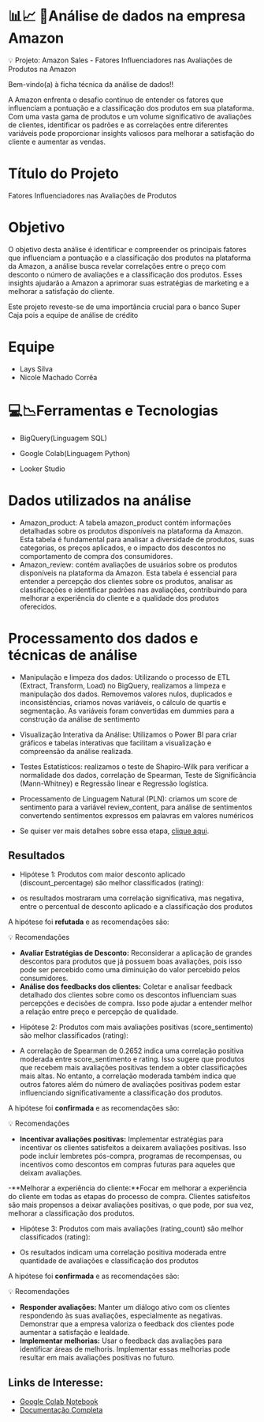 # 📊📈 🛒Análise de dados na empresa Amazon

💡 Projeto: Amazon Sales -  Fatores Influenciadores nas Avaliações de Produtos na Amazon

Bem-vindo(a) à ficha técnica da análise de dados!!

A Amazon enfrenta o desafio contínuo de entender os fatores que influenciam a pontuação e a classificação dos produtos em sua plataforma. Com uma vasta gama de produtos e um volume significativo de avaliações de clientes, identificar os padrões e as correlações entre diferentes variáveis pode proporcionar insights valiosos para melhorar a satisfação do cliente e aumentar as vendas.


# Título do Projeto
Fatores Influenciadores nas Avaliações de Produtos


# Objetivo
  
O objetivo desta análise é identificar e compreender os principais fatores que influenciam a pontuação e a classificação dos produtos na plataforma da Amazon, a análise busca revelar correlações entre o preço com desconto o número de avaliações e a classificação dos produtos. Esses insights ajudarão a Amazon a aprimorar suas estratégias de marketing e a melhorar a satisfação do cliente.

Este projeto reveste-se de uma importância crucial para o banco Super Caja pois a equipe de análise de crédito
</details>

# Equipe

* Lays Silva
* Nicole Machado Corrêa

</details>

# 💻📉Ferramentas e Tecnologias


* BigQuery(Linguagem SQL)

* Google Colab(Linguagem Python)
  
* Looker Studio


</details>


# Dados utilizados na análise
* Amazon_product: A tabela amazon_product contém informações detalhadas sobre os produtos disponíveis na plataforma da Amazon. Esta tabela é fundamental para analisar a diversidade de produtos, suas categorias, os preços aplicados, e o impacto dos descontos no comportamento de compra dos consumidores.
* Amazon_review: contém avaliações de usuários sobre os produtos disponíveis na plataforma da Amazon. Esta tabela é essencial para entender a percepção dos clientes sobre os produtos, analisar as classificações e identificar padrões nas avaliações, contribuindo para melhorar a experiência do cliente e a qualidade dos produtos oferecidos.

# Processamento dos dados e técnicas de análise
  
* Manipulação e limpeza dos dados: Utilizando o processo de ETL (Extract, Transform, Load) no BigQuery, realizamos a limpeza e manipulação dos dados. Removemos valores nulos, duplicados e inconsistências, criamos  novas variáveis, o cálculo de quartis e segmentação.  As variáveis foram convertidas em dummies para a construção da análise de sentimento

* Visualização Interativa da Análise: Utilizamos o Power BI para criar gráficos e tabelas interativas que facilitam a visualização e compreensão da análise realizada.
  
* Testes Estatísticos: realizamos o teste de Shapiro-Wilk para verificar a normalidade dos dados, correlação de Spearman, Teste de Significância (Mann-Whitney) e Regressão linear e Regressão logística.
  
* Processamento de Linguagem Natural (PLN): criamos um score de sentimento para a variável review_content, para análise de sentimentos convertendo sentimentos expressos em palavras em valores numéricos

* Se quiser ver mais detalhes sobre essa etapa, [clique aqui](https://tricolor-puck-1da.notion.site/Projeto-4-Ficha-T-cnica-An-lise-de-Dados-aeed49440a6e4377bd9f168c9f0c65b6).


## Resultados

* Hipótese 1: Produtos com maior desconto aplicado (discount_percentage) são melhor classificados (rating):

-  os resultados mostraram uma correlação significativa, mas negativa, entre o percentual de desconto aplicado e a classificação dos produtos

A hipótese foi **refutada** e as recomendações são:

💡 Recomendações

- **Avaliar Estratégias de Desconto:** Reconsiderar a aplicação de grandes descontos para produtos que já possuem boas avaliações, pois isso pode ser percebido como uma diminuição do valor percebido pelos consumidores.
- **Análise dos feedbacks dos clientes:** Coletar e analisar feedback detalhado dos clientes sobre como os descontos influenciam suas percepções e decisões de compra. Isso pode ajudar a entender melhor a relação entre preço e percepção de qualidade.

* Hipótese 2: Produtos com mais avaliações positivas (score_sentimento) são melhor classificados (rating):
  
- A correlação de Spearman de 0.2652 indica uma correlação positiva moderada entre score_sentimento e rating. Isso sugere que produtos que recebem mais avaliações positivas tendem a obter classificações mais altas. No entanto, a correlação moderada também indica que outros fatores além do número de avaliações positivas podem estar influenciando significativamente a classificação dos produtos.

A hipótese foi **confirmada** e as recomendações são:

💡 Recomendações

- **Incentivar avaliações positivas:** Implementar estratégias para incentivar os clientes satisfeitos a deixarem avaliações positivas. Isso pode incluir lembretes pós-compra, programas de recompensas, ou incentivos como descontos em compras futuras para aqueles que deixam avaliações.

-**Melhorar a experiência do cliente:**Focar em melhorar a experiência do cliente em todas as etapas do processo de compra. Clientes satisfeitos são mais propensos a deixar avaliações positivas, o que pode, por sua vez, melhorar a classificação dos produtos.

* Hipótese 3: Produtos com mais avaliações (rating_count) são melhor classificados (rating):

- Os resultados indicam uma correlação positiva moderada entre quantidade de avaliações e classificação dos produtos


A hipótese foi **confirmada** e as recomendações são:

💡 Recomendações

- **Responder avaliações:** Manter um diálogo ativo com os clientes respondendo às suas avaliações, especialmente as negativas. Demonstrar que a empresa valoriza o feedback dos clientes pode aumentar a satisfação e lealdade.
- **Implementar melhorias:** Usar o feedback das avaliações para identificar áreas de melhoris. Implementar essas melhorias pode resultar em mais avaliações positivas no futuro.



## Links de Interesse:

- [Google Colab Notebook](https://colab.research.google.com/drive/1LlWu4zeubaB6Qro6K12BId4PJGXEVw2Z?authuser=0#scrollTo=1a-4jcr0zJAi)
- [Documentação Completa](https://tricolor-puck-1da.notion.site/Projeto-4-Ficha-T-cnica-An-lise-de-Dados-aeed49440a6e4377bd9f168c9f0c65b6)




